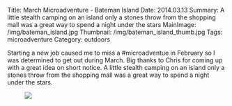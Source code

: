 Title: March Microadventure - Bateman Island
Date: 2014.03.13
Summary: A little stealth camping on an island only a stones throw from the shopping mall was a great way to spend a night under the stars
MainImage: /img/bateman_island.jpg
Thumbnail: /img/bateman_island_thumb.jpg
Tags: microadventure
Category: outdoors

Starting a new job caused me to miss a #microadventue in February so I was determined to get out during March. Big thanks to Chris for coming up with a great idea on short notice. A little stealth camping on an island only a stones throw from the shopping mall was a great way to spend a night under the stars.

<p>
<figure><img src="/img/outdoors/bateman_island.jpg" class="largeimg" />
</figure>
</p>
